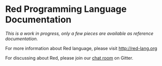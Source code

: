 # Red Programming Language Documentation

*This is a work in progress, only a few pieces are available as reference documentation.*

For more information about Red language, please visit http://red-lang.org

For discussing about Red, please join our [chat room](https://gitter.im/red/red) on Gitter.

